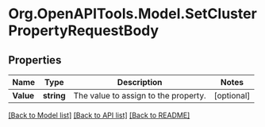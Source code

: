 # Org.OpenAPITools.Model.SetClusterPropertyRequestBody

## Properties

Name | Type | Description | Notes
------------ | ------------- | ------------- | -------------
**Value** | **string** | The value to assign to the property. | [optional] 

[[Back to Model list]](../../README.md#documentation-for-models) [[Back to API list]](../../README.md#documentation-for-api-endpoints) [[Back to README]](../../README.md)


